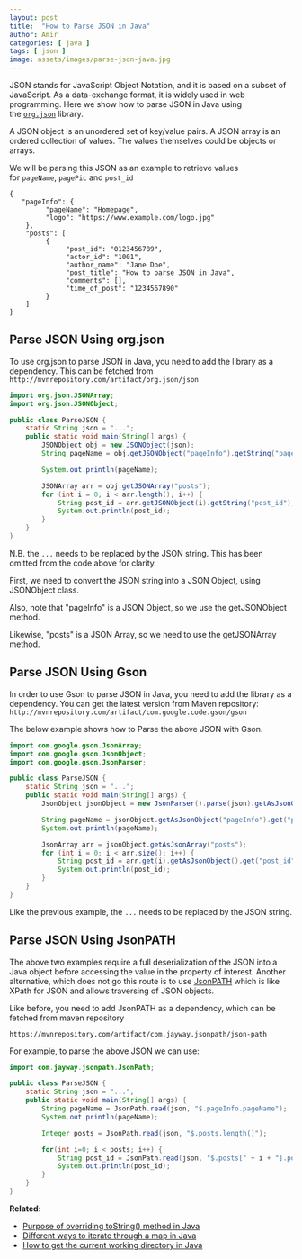 ```yaml
---
layout: post
title:  "How to Parse JSON in Java"
author: Amir
categories: [ java ]
tags: [ json ]
image: assets/images/parse-json-java.jpg
---
```


JSON stands for JavaScript Object Notation, and it is based on a subset of JavaScript. As a data-exchange format, it is widely used in web programming. Here we show how to parse JSON in Java using the [`org.json`](https://github.com/stleary/JSON-java) library.

A JSON object is an unordered set of key/value pairs. A JSON array is an ordered collection of values. The values themselves could be objects or arrays.

We will be parsing this JSON as an example to retrieve values for `pageName`, `pagePic` and `post_id`

    {
       "pageInfo": {
             "pageName": "Homepage",
             "logo": "https://www.example.com/logo.jpg"
        },
        "posts": [
             {
                  "post_id": "0123456789",
                  "actor_id": "1001",
                  "author_name": "Jane Doe",
                  "post_title": "How to parse JSON in Java",
                  "comments": [],
                  "time_of_post": "1234567890"
             }
        ]
    }

## Parse JSON Using org.json

To use org.json to parse JSON in Java, you need to add the library as a dependency. This can be fetched from `http://mvnrepository.com/artifact/org.json/json`

```java
import org.json.JSONArray;
import org.json.JSONObject;

public class ParseJSON {
    static String json = "...";
    public static void main(String[] args) {
        JSONObject obj = new JSONObject(json);
        String pageName = obj.getJSONObject("pageInfo").getString("pageName");

        System.out.println(pageName);

        JSONArray arr = obj.getJSONArray("posts");
        for (int i = 0; i < arr.length(); i++) {
            String post_id = arr.getJSONObject(i).getString("post_id");
            System.out.println(post_id);
        }
    }
}
```

N.B. the `...` needs to be replaced by the JSON string. This has been omitted from the code above for clarity.

First, we need to convert the JSON string into a JSON Object, using JSONObject class.

Also, note that "pageInfo" is a JSON Object, so we use the getJSONObject method.

Likewise, "posts" is a JSON Array, so we need to use the getJSONArray method.

## Parse JSON Using Gson

In order to use Gson to parse JSON in Java, you need to add the library as a dependency. You can get the latest version from Maven repository: `http://mvnrepository.com/artifact/com.google.code.gson/gson`

The below example shows how to Parse the above JSON with Gson.

```java
import com.google.gson.JsonArray;
import com.google.gson.JsonObject;
import com.google.gson.JsonParser;

public class ParseJSON {
    static String json = "...";
    public static void main(String[] args) {
        JsonObject jsonObject = new JsonParser().parse(json).getAsJsonObject();

        String pageName = jsonObject.getAsJsonObject("pageInfo").get("pageName").getAsString();
        System.out.println(pageName);

        JsonArray arr = jsonObject.getAsJsonArray("posts");
        for (int i = 0; i < arr.size(); i++) {
            String post_id = arr.get(i).getAsJsonObject().get("post_id").getAsString();
            System.out.println(post_id);
        }
    }
}
```

Like the previous example, the `...` needs to be replaced by the JSON string.

## Parse JSON Using JsonPATH

The above two examples require a full deserialization of the JSON into a Java object before accessing the value in the property of interest. Another alternative, which does not go this route is to use [JsonPATH](http://goessner.net/articles/JsonPath/) which is like XPath for JSON and allows traversing of JSON objects.

Like before, you need to add JsonPATH as a dependency, which can be fetched from maven repository

`https://mvnrepository.com/artifact/com.jayway.jsonpath/json-path`

For example, to parse the above JSON we can use:

```java
import com.jayway.jsonpath.JsonPath;

public class ParseJSON {
    static String json = "...";
    public static void main(String[] args) {
        String pageName = JsonPath.read(json, "$.pageInfo.pageName");
        System.out.println(pageName);

        Integer posts = JsonPath.read(json, "$.posts.length()");

        for(int i=0; i < posts; i++) {
            String post_id = JsonPath.read(json, "$.posts[" + i + "].post_id");
            System.out.println(post_id);
        }
    }
}
```

**Related:**

*   [Purpose of overriding toString() method in Java](https://www.testingexcellence.com/overriding-tostring-java-class)
*   [Different ways to iterate through a map in Java](https://www.testingexcellence.com/4-different-ways-iterate-map-java/)
*   [How to get the current working directory in Java](https://www.testingexcellence.com/get-current-working-directory-java/)